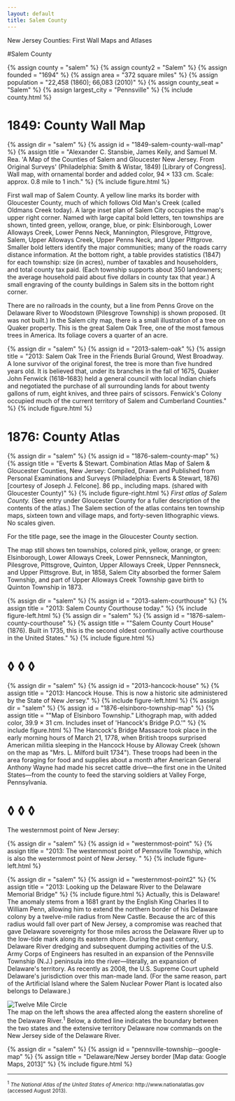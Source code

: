 ```yaml
---
layout: default
title: Salem County
---
```


<p class="type">New Jersey Counties: First Wall Maps and Atlases</p>

#Salem County

{% assign county = "salem" %}
{% assign county2 = "Salem" %}
{% assign founded = "1694" %}
{% assign area = "372 square miles" %}
{% assign population = "22,458 (1860); 66,083 (2010)" %}
{% assign county_seat = "Salem" %}
{% assign largest_city = "Pennsville" %}
{% include county.html %}

<h1 class="fancy">1849: County Wall Map</h1>

{% assign dir = "salem" %}
{% assign id = "1849-salem-county-wall-map" %}
{% assign title = "Alexander C. Stansbie, James Keily, and Samuel M. Rea. 'A Map of the Counties of Salem and Gloucester New Jersey. From Original Surveys' (Philadelphia: Smith & Wistar, 1849) [Library of Congress]. Wall map, with ornamental border and added color, 94 × 133 cm. Scale: approx. 0.8 mile to 1 inch." %}
{% include figure.html %}
<p class="dropCap">
	First wall map of Salem County. A yellow line marks its border with Gloucester County, much of which follows Old Man's Creek (called Oldmans Creek today). A large inset plan of Salem City occupies the map's upper right corner. Named with large capital bold letters, ten townships are shown, tinted green, yellow, orange, blue, or pink: Elsinborough, Lower Alloways Creek, Lower Penns Neck, Mannington, Pilesgrove, Pittgrove, Salem, Upper Alloways Creek, Upper Penns Neck, and Upper Pittgrove. Smaller bold letters identify the major communities; many of the roads carry distance information. At the bottom right, a table provides statistics (1847) for each township: size (in acres), number of taxables and householders, and total county tax paid. (Each township supports about 350 landowners; the average household paid about five dollars in county tax that year.) A small engraving of the county buildings in Salem sits in the bottom right corner.
</p>

There are no railroads in the county, but a line from Penns Grove on the Delaware River to Woodstown (Pilesgrove Township) is shown proposed. (It was not built.) In the Salem city map, there is a small illustration of a tree on Quaker property. This is the great Salem Oak Tree, one of the most famous trees in America. Its foliage covers a quarter of an acre.

{% assign dir = "salem" %}
{% assign id = "2013-salem-oak" %}
{% assign title = "2013: Salem Oak Tree in the Friends Burial Ground, West Broadway. A lone survivor of the original forest, the tree is more than five hundred years old. It is believed that, under its branches in the fall of 1675, Quaker John Fenwick (1618–1683) held a general council with local Indian chiefs and negotiated the purchase of all surrounding lands for about twenty gallons of rum, eight knives, and three pairs of scissors. Fenwick's Colony occupied much of the current territory of Salem and Cumberland Counties." %}
{% include figure.html %}

<h1 class="fancy">1876: County Atlas</h1> 

{% assign dir = "salem" %}
{% assign id = "1876-salem-county-map" %}
{% assign title = "Everts & Stewart. Combination Atlas Map of Salem & Gloucester Counties, New Jersey: Compiled, Drawn and Published from Personal Examinations and Surveys (Philadelphia: Everts & Stewart, 1876) [courtesy of Joseph J. Felcone]. 86 pp., including maps. (shared with Gloucester County)" %}
{% include figure-right.html %}
_First atlas of Salem County._ (See entry under Gloucester County for a fuller description of the contents of the atlas.) The Salem section of the atlas contains ten township maps, sixteen town and village maps, and forty-seven lithographic views. No scales given.

For the title page, see the image in the Gloucester County section.

The map still shows ten townships, colored pink, yellow, orange, or green: Elsinborough, Lower Alloways Creek, Lower Pennsneck, Mannington, Pilesgrove, Pittsgrove, Quinton, Upper Alloways Creek, Upper Pennsneck, and Upper Pittsgrove. But, in 1858, Salem City absorbed the former Salem Township, and part of Upper Alloways Creek Township gave birth to Quinton Township in 1873.

{% assign dir = "salem" %}
{% assign id = "2013-salem-courthouse" %}
{% assign title = "2013: Salem County Courthouse today." %}
{% include figure-left.html %}
{% assign dir = "salem" %}
{% assign id = "1876-salem-county-courthouse" %}
{% assign title = "&quot;Salem County Court House&quot; (1876). Built in 1735, this is the second oldest continually active courthouse in the United States." %}
{% include figure.html %}

<h1 class="fancy nobg">◊ ◊ ◊</h1>

{% assign dir = "salem" %}
{% assign id = "2013-hancock-house" %}
{% assign title = "2013: Hancock House. This is now a historic site administered by the State of New Jersey." %}
{% include figure-left.html %}
{% assign dir = "salem" %}
{% assign id = "1876-elsinboro-township-map" %}
{% assign title = "&quot;Map of Elsinboro Township.&quot; Lithograph map, with added color, 39.9 × 31 cm. Includes inset of 'Hancock's Bridge P.O.'" %}
{% include figure.html %}
The Hancock's Bridge Massacre took place in the early morning hours of March 21, 1778, when British troops surprised American militia sleeping in the Hancock House by Alloway Creek (shown on the map as "Mrs. L. Milford built 1734"). These troops had been in the area foraging for food and supplies about a month after American General Anthony Wayne had made his secret cattle drive—the first one in the United States—from the county to feed the starving soldiers at Valley Forge, Pennsylvania.

<h1 class="fancy nobg">◊ ◊ ◊</h1>

The westernmost point of New Jersey: 

{% assign dir = "salem" %}
{% assign id = "westernmost-point" %}
{% assign title = "2013: The westernmost point of Pennsville Township, which is also the westernmost point of New Jersey. " %}
{% include figure-left.html %}

{% assign dir = "salem" %}
{% assign id = "westernmost-point2" %}
{% assign title = "2013: Looking up the Delaware River to the Delaware Memorial Bridge" %}
{% include figure.html %}
Actually, this is Delaware! The anomaly stems from a 1681 grant by the English King Charles II to William Penn, allowing him to extend the northern border of his Delaware colony by a twelve-mile radius from New Castle. Because the arc of this radius would fall over part of New Jersey, a compromise was reached that gave Delaware sovereignty for those miles across the Delaware River up to the low-tide mark along its eastern shore. During the past century, Delaware River dredging and subsequent dumping activities of the U.S. Army Corps of Engineers has resulted in an expansion of the Pennsville Township (N.J.) peninsula into the river—literally, an expansion of Delaware's territory. As recently as 2008, the U.S. Supreme Court upheld Delaware's jurisdiction over this man-made land. (For the same reason, part of the Artificial Island where the Salem Nuclear Power Plant is located also belongs to Delaware.)

<div class="left">
    <img src="../njmaps/assets/img/Twelve-mile-circle.gif" alt="Twelve Mile Circle">
</div>
The map on the left shows the area affected along the eastern shoreline of the Delaware River.<sup>1</sup> Below, a dotted line indicates the boundary between the two states and the extensive territory Delaware now commands on the New Jersey side of the Delaware River.

{% assign dir = "salem" %}
{% assign id = "pennsville-township--google-map" %}
{% assign title = "Delaware/New Jersey border [Map data: Google Maps, 2013]" %}
{% include figure.html %}

---
<div class="footnotes">
    <small><sup id="1">1</sup> <em>The National Atlas of the United States of America</em>: http://www.nationalatlas.gov (accessed August 2013).</small>
</div>